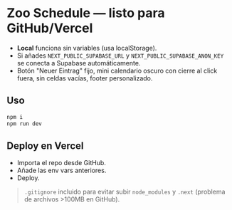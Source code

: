 
# Zoo Schedule — listo para GitHub/Vercel
- **Local** funciona sin variables (usa localStorage).
- Si añades `NEXT_PUBLIC_SUPABASE_URL` y `NEXT_PUBLIC_SUPABASE_ANON_KEY` se conecta a Supabase automáticamente.
- Botón "Neuer Eintrag" fijo, mini calendario oscuro con cierre al click fuera, sin celdas vacías, footer personalizado.

## Uso
```bash
npm i
npm run dev
```

## Deploy en Vercel
- Importa el repo desde GitHub.
- Añade las env vars anteriores.
- Deploy.

> `.gitignore` incluido para evitar subir `node_modules` y `.next` (problema de archivos >100MB en GitHub).
